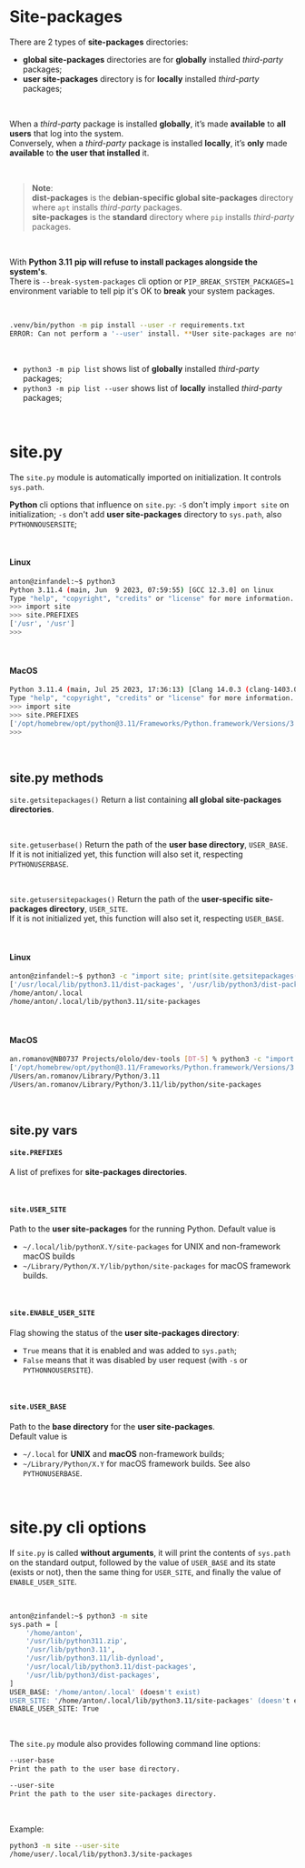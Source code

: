 # Site-packages
There are 2 types of **site-packages** directories: 
- **global site-packages** directories are for **globally** installed *third-party* packages;
- **user site-packages** directory is for **locally** installed *third-party* packages;

<br>

When a *third-part*y package is installed **globally**, it’s made **available** to **all users** that log into the system.<br>
Conversely, when a *third-party* package is installed **locally**, it’s **only** made **available** to **the user that installed** it.<br>

<br>

> **Note**:<br>
> **dist-packages** is the **debian-specific global site-packages** directory where `apt` installs *third-party* packages.<br>
> **site-packages** is the **standard** directory where `pip` installs *third-party* packages.

<br>

With **Python 3.11** **pip will refuse to install packages alongside the system's**.<br>
There is `--break-system-packages` cli option or `PIP_BREAK_SYSTEM_PACKAGES=1` environment variable to tell pip it's OK to **break** your system packages.

<br>

```bash
.venv/bin/python -m pip install --user -r requirements.txt
ERROR: Can not perform a '--user' install. **User site-packages are not visible in this virtualenv**.
```

<br>

- `python3 -m pip list` shows list of **globally** installed *third-party* packages;
- `python3 -m pip list --user` shows list of **locally** installed *third-party* packages;

<br>

# site.py
The `site.py` module is automatically imported on initialization. It controls `sys.path`.<br>

**Python** cli options that influence on `site.py`:
`-S` don't imply `import site` on initialization;
`-s` don't add **user site-packages** directory to `sys.path`, also `PYTHONNOUSERSITE`;

<br>

#### Linux
```bash
anton@zinfandel:~$ python3
Python 3.11.4 (main, Jun  9 2023, 07:59:55) [GCC 12.3.0] on linux
Type "help", "copyright", "credits" or "license" for more information.
>>> import site
>>> site.PREFIXES
['/usr', '/usr']
>>>
```

<br>

#### MacOS
```bash
Python 3.11.4 (main, Jul 25 2023, 17:36:13) [Clang 14.0.3 (clang-1403.0.22.14.1)] on darwin
Type "help", "copyright", "credits" or "license" for more information.
>>> import site
>>> site.PREFIXES
['/opt/homebrew/opt/python@3.11/Frameworks/Python.framework/Versions/3.11', '/opt/homebrew/opt/python@3.11/Frameworks/Python.framework/Versions/3.11']
>>>
```

<br>

## site.py methods
`site.getsitepackages()`
Return a list containing **all global site-packages directories**.

<br>

`site.getuserbase()`
Return the path of the **user base directory**, `USER_BASE`.<br>
If it is not initialized yet, this function will also set it, respecting `PYTHONUSERBASE`.

<br>

`site.getusersitepackages()`
Return the path of the **user-specific site-packages directory**, `USER_SITE`.<br>
If it is not initialized yet, this function will also set it, respecting `USER_BASE`.

<br>

#### Linux
```bash
anton@zinfandel:~$ python3 -c "import site; print(site.getsitepackages()); print(site.getuserbase()); print(site.getusersitepackages())"
['/usr/local/lib/python3.11/dist-packages', '/usr/lib/python3/dist-packages', '/usr/lib/python3.11/dist-packages']
/home/anton/.local
/home/anton/.local/lib/python3.11/site-packages
```

<br>

#### MacOS
```bash
an.romanov@NB0737 Projects/ololo/dev-tools [DT-5] % python3 -c "import site; print(site.getsitepackages()); print(site.getuserbase()); print(site.getusersitepackages())"
['/opt/homebrew/opt/python@3.11/Frameworks/Python.framework/Versions/3.11/lib/python3.11/site-packages']
/Users/an.romanov/Library/Python/3.11
/Users/an.romanov/Library/Python/3.11/lib/python/site-packages
```

<br>

## site.py vars
#### `site.PREFIXES`
A list of prefixes for **site-packages directories**.

<br>

#### `site.USER_SITE`
Path to the **user site-packages** for the running Python.
Default value is 
- `~/.local/lib/pythonX.Y/site-packages` for UNIX and non-framework macOS builds
- `~/Library/Python/X.Y/lib/python/site-packages` for macOS framework builds.

<br>

#### `site.ENABLE_USER_SITE`
Flag showing the status of the **user site-packages directory**:
- `True` means that it is enabled and was added to `sys.path`;
- `False` means that it was disabled by user request (with `-s` or `PYTHONNOUSERSITE`). 

<br>

#### `site.USER_BASE`
Path to the **base directory** for the **user site-packages**.<br>
Default value is
- `~/.local` for **UNIX** and **macOS** non-framework builds;
- `~/Library/Python/X.Y` for macOS framework builds.
See also `PYTHONUSERBASE`.

<br>

# site.py cli options
If `site.py` is called **without arguments**, it will print the contents of `sys.path` on the standard output, followed by the value of `USER_BASE` and its state (exists or not), then the same thing for `USER_SITE`, and finally the value of `ENABLE_USER_SITE`.

<br>

```bash
anton@zinfandel:~$ python3 -m site
sys.path = [
    '/home/anton',
    '/usr/lib/python311.zip',
    '/usr/lib/python3.11',
    '/usr/lib/python3.11/lib-dynload',
    '/usr/local/lib/python3.11/dist-packages',
    '/usr/lib/python3/dist-packages',
]
USER_BASE: '/home/anton/.local' (doesn't exist)
USER_SITE: '/home/anton/.local/lib/python3.11/site-packages' (doesn't exist)
ENABLE_USER_SITE: True
```

<br>

The `site.py` module also provides following command line options:
```bash
--user-base
Print the path to the user base directory.

--user-site
Print the path to the user site-packages directory.
```

<br>

Example:
```bash
python3 -m site --user-site
/home/user/.local/lib/python3.3/site-packages
```
